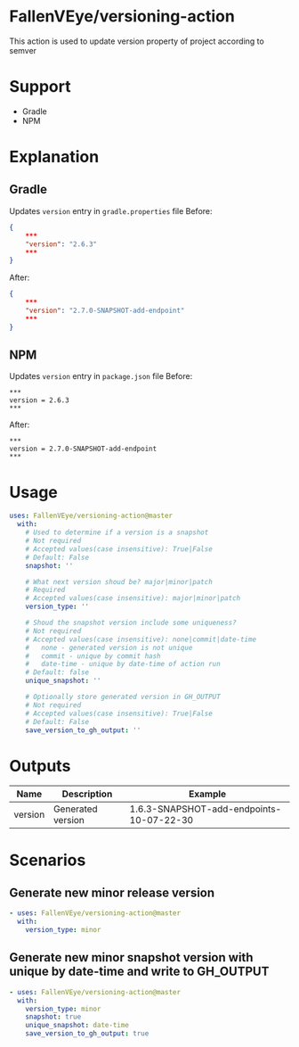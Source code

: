 # FallenVEye/versioning-action
This action is used to update version property of project according to semver

# Support
 - Gradle 
 - NPM

# Explanation
## Gradle
Updates ```version``` entry in ```gradle.properties``` file
Before:
``` json
{
    ***
    "version": "2.6.3"
    ***
}
```
After:
``` json
{
    ***
    "version": "2.7.0-SNAPSHOT-add-endpoint"
    ***
}
```
## NPM
Updates ```version``` entry in ```package.json``` file
Before:
``` properties
***
version = 2.6.3
***
```
After:
``` properties
***
version = 2.7.0-SNAPSHOT-add-endpoint
***
```

# Usage
``` yaml
uses: FallenVEye/versioning-action@master
  with:
    # Used to determine if a version is a snapshot
    # Not required
    # Accepted values(case insensitive): True|False
    # Default: False
    snapshot: ''

    # What next version shoud be? major|minor|patch
    # Required
    # Accepted values(case insensitive): major|minor|patch
    version_type: ''

    # Shoud the snapshot version include some uniqueness?
    # Not required
    # Accepted values(case insensitive): none|commit|date-time
    #   none - generated version is not unique
    #   commit - unique by commit hash
    #   date-time - unique by date-time of action run 
    # Default: false
    unique_snapshot: ''

    # Optionally store generated version in GH_OUTPUT
    # Not required
    # Accepted values(case insensitive): True|False
    # Default: False
    save_version_to_gh_output: ''   
```

# Outputs
| Name    | Description      | Example                                  |
|---------|------------------|------------------------------------------|
| version | Generated version| 1.6.3-SNAPSHOT-add-endpoints-10-07-22-30 |
    
# Scenarios

## Generate new minor release version
``` yaml
- uses: FallenVEye/versioning-action@master
  with:
    version_type: minor
```

## Generate new minor snapshot version with unique by date-time and write to GH_OUTPUT
``` yaml
- uses: FallenVEye/versioning-action@master
  with:
    version_type: minor
    snapshot: true
    unique_snapshot: date-time
    save_version_to_gh_output: true
```